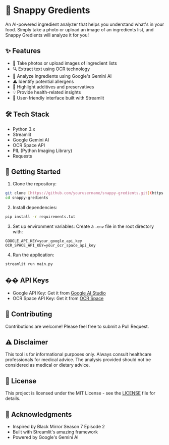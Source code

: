 # 🥣 Snappy Gredients

An AI-powered ingredient analyzer that helps you understand what's in your food. Simply take a photo or upload an image of an ingredients list, and Snappy Gredients will analyze it for you!

## ✨ Features

- 📸 Take photos or upload images of ingredient lists
- 🔍 Extract text using OCR technology
- 🤖 Analyze ingredients using Google's Gemini AI
- ⚠️ Identify potential allergens
- 🧪 Highlight additives and preservatives
- 💡 Provide health-related insights
- 📱 User-friendly interface built with Streamlit

## 🛠️ Tech Stack

- Python 3.x
- Streamlit
- Google Gemini AI
- OCR Space API
- PIL (Python Imaging Library)
- Requests

## 🚀 Getting Started

1. Clone the repository:
```bash
git clone [https://github.com/yourusername/snappy-gredients.git](https://github.com/divinesaun/snappy-gredients.git)
cd snappy-gredients
```

2. Install dependencies:
```bash
pip install -r requirements.txt
```

3. Set up environment variables:
Create a `.env` file in the root directory with:

```
GOOGLE_API_KEY=your_google_api_key
OCR_SPACE_API_KEY=your_ocr_space_api_key
```


4. Run the application:
```bash
streamlit run main.py
```


## �� API Keys

- Google API Key: Get it from [Google AI Studio](https://makersuite.google.com/app/apikey)
- OCR Space API Key: Get it from [OCR Space](https://ocr.space/ocrapi)

## 🤝 Contributing

Contributions are welcome! Please feel free to submit a Pull Request.

## ⚠️ Disclaimer

This tool is for informational purposes only. Always consult healthcare professionals for medical advice. The analysis provided should not be considered as medical or dietary advice.

## 📄 License

This project is licensed under the MIT License - see the [LICENSE](LICENSE) file for details.

## 🙏 Acknowledgments

- Inspired by Black Mirror Season 7 Episode 2
- Built with Streamlit's amazing framework
- Powered by Google's Gemini AI
